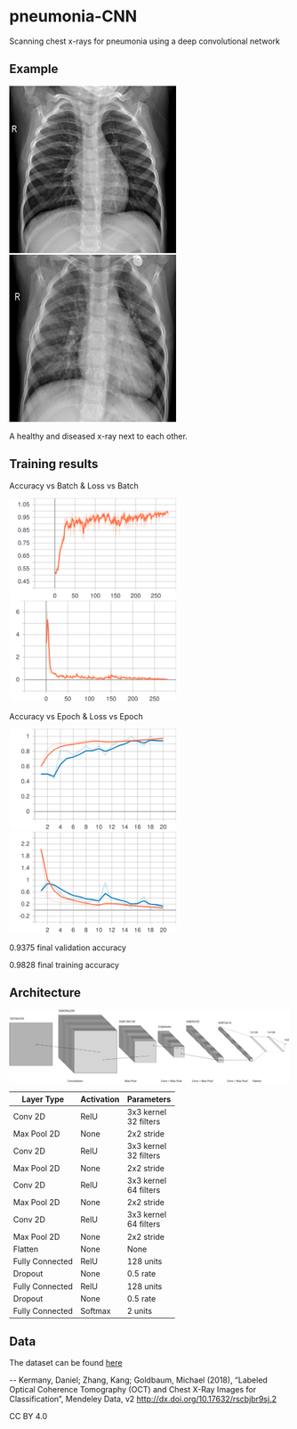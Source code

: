 # pneumonia-CNN
Scanning chest x-rays for pneumonia using a deep convolutional network


## Example
<p float="left">
  <img src="images/HEALTHY.jpeg" width="300px" height="300px" />
  <img src="images/SICK.jpeg" width="300px" height="300px" />
</p>

A healthy and diseased x-ray next to each other.


## Training results
Accuracy vs Batch & Loss vs Batch

<p float="left">
  <img src="images/batch_acc.svg" width="300px" />
  <img src="images/batch_loss.svg" width="300px" />
</p>


Accuracy vs Epoch & Loss vs Epoch

<p float="left">
  <img src="images/epoch_acc.svg" width="300px" />
  <img src="images/epoch_loss.svg" width="300px" />
</p>

0.9375 final validation accuracy

0.9828 final training accuracy


## Architecture
<img src="images/nn.svg" />

| Layer Type      | Activation | Parameters               |
|-----------------|------------|--------------------------|
| Conv 2D         | RelU       | 3x3 kernel<br>32 filters |
| Max Pool 2D     | None       | 2x2 stride               |
| Conv 2D         | RelU       | 3x3 kernel<br>32 filters |
| Max Pool 2D     | None       | 2x2 stride               |
| Conv 2D         | RelU       | 3x3 kernel<br>64 filters |
| Max Pool 2D     | None       | 2x2 stride               |
| Conv 2D         | RelU       | 3x3 kernel<br>64 filters |
| Max Pool 2D     | None       | 2x2 stride               |
| Flatten         | None       | None                     |
| Fully Connected | RelU       | 128 units                |
| Dropout         | None       | 0.5 rate                 |
| Fully Connected | RelU       | 128 units                |
| Dropout         | None       | 0.5 rate                 |
| Fully Connected | Softmax    | 2 units                  |


## Data
The dataset can be found [here](https://data.mendeley.com/datasets/rscbjbr9sj/2)

-- Kermany, Daniel; Zhang, Kang; Goldbaum, Michael (2018), “Labeled Optical Coherence Tomography (OCT) and Chest X-Ray Images for Classification”, Mendeley Data, v2
http://dx.doi.org/10.17632/rscbjbr9sj.2

CC BY 4.0